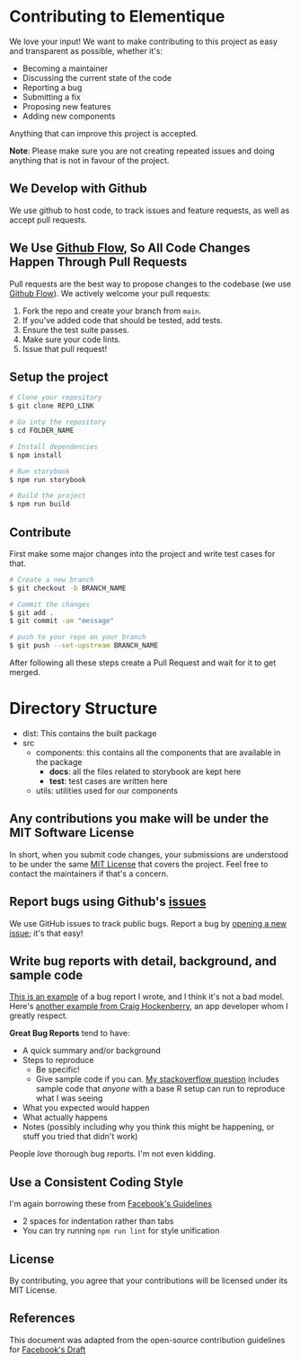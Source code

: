 # Contributing to Elementique
We love your input! We want to make contributing to this project as easy and transparent as possible, whether it's:

- Becoming a maintainer
- Discussing the current state of the code
- Reporting a bug
- Submitting a fix
- Proposing new features
- Adding new components

Anything that can improve this project is accepted.

**Note**: Please make sure you are not creating repeated issues and doing anything that is not in favour of the project.

## We Develop with Github
We use github to host code, to track issues and feature requests, as well as accept pull requests.

## We Use [Github Flow](https://guides.github.com/introduction/flow/index.html), So All Code Changes Happen Through Pull Requests
Pull requests are the best way to propose changes to the codebase (we use [Github Flow](https://guides.github.com/introduction/flow/index.html)). We actively welcome your pull requests:

1. Fork the repo and create your branch from `main`.
2. If you've added code that should be tested, add tests.
3. Ensure the test suite passes.
4. Make sure your code lints.
5. Issue that pull request!

## Setup the project
```bash
# Clone your repository
$ git clone REPO_LINK

# Go into the repository
$ cd FOLDER_NAME

# Install dependencies
$ npm install

# Run storybook
$ npm run storybook

# Build the project
$ npm run build
```

## Contribute
First make some major changes into the project and write test cases for that.

```bash
# Create a new branch
$ git checkout -b BRANCH_NAME

# Commit the changes
$ git add .
$ git commit -am "message"

# push to your repo on your branch
$ git push --set-upstream BRANCH_NAME
```

After following all these steps create a Pull Request and wait for it to get merged.

# Directory Structure

- dist: This contains the built package
- src
    - components: this contains all the components that are available in the package
        - __docs__: all the files related to storybook are kept here
        - __test__: test cases are written here
    - utils: utilities used for our components

## Any contributions you make will be under the MIT Software License
In short, when you submit code changes, your submissions are understood to be under the same [MIT License](http://choosealicense.com/licenses/mit/) that covers the project. Feel free to contact the maintainers if that's a concern.

## Report bugs using Github's [issues](https://github.com/react-elementique/elementique/issues)
We use GitHub issues to track public bugs. Report a bug by [opening a new issue](); it's that easy!

## Write bug reports with detail, background, and sample code
[This is an example](http://stackoverflow.com/q/12488905/180626) of a bug report I wrote, and I think it's not a bad model. Here's [another example from Craig Hockenberry](http://www.openradar.me/11905408), an app developer whom I greatly respect.

**Great Bug Reports** tend to have:

- A quick summary and/or background
- Steps to reproduce
  - Be specific!
  - Give sample code if you can. [My stackoverflow question](http://stackoverflow.com/q/12488905/180626) includes sample code that *anyone* with a base R setup can run to reproduce what I was seeing
- What you expected would happen
- What actually happens
- Notes (possibly including why you think this might be happening, or stuff you tried that didn't work)

People *love* thorough bug reports. I'm not even kidding.

## Use a Consistent Coding Style
I'm again borrowing these from [Facebook's Guidelines](https://github.com/facebook/draft-js/blob/a9316a723f9e918afde44dea68b5f9f39b7d9b00/CONTRIBUTING.md)

* 2 spaces for indentation rather than tabs
* You can try running `npm run lint` for style unification

## License
By contributing, you agree that your contributions will be licensed under its MIT License.

## References
This document was adapted from the open-source contribution guidelines for [Facebook's Draft](https://github.com/facebook/draft-js/blob/a9316a723f9e918afde44dea68b5f9f39b7d9b00/CONTRIBUTING.md)
